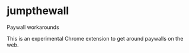 # jumpthewall
Paywall workarounds

This is an experimental Chrome extension to get around paywalls on the web. 
